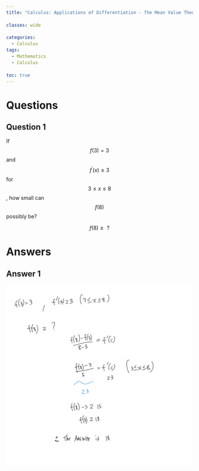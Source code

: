 ```yaml
---
title: "Calculus: Applications of Differentiation - The Mean Value Theorem #2"

classes: wide

categories:
  - Calculus
tags:
  - Mathematics
  - Calculus

toc: true
---
```


# Questions

## Question 1

If $$f(3) = 3$$ and $$f^{'}(x) \geq 3$$ for $$3 \leq x \leq 8$$, how small can $$f(8)$$ possibly be?

$$f(8) \geq \text{ } ?$$

# Answers

## Answer 1

![Answer](/assets/images/calculus/studying/applications_of_differentiation/calculus_3.jpeg)